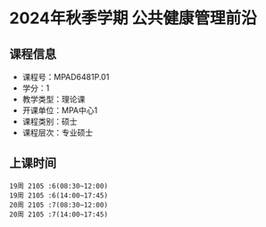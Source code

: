 # 2024年秋季学期 公共健康管理前沿 






## 课程信息

- 课程号：MPAD6481P.01
- 学分：1
- 教学类型：理论课
- 开课单位：MPA中心1
- 课程类别：硕士
- 课程层次：专业硕士

## 上课时间

```
19周 2105 :6(08:30~12:00)
19周 2105 :6(14:00~17:45)
20周 2105 :7(08:30~12:00)
20周 2105 :7(14:00~17:45)
```

